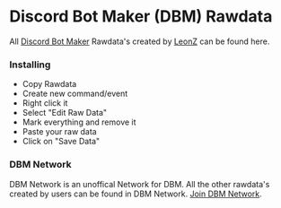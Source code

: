 # Discord Bot Maker (DBM) Rawdata

All [Discord Bot Maker](https://dbotmaker.io) Rawdata's created by [LeonZ](https://github.com/LeonZ2019) can be found here.

### Installing

* Copy Rawdata 
* Create new command/event
* Right click it
* Select "Edit Raw Data"
* Mark everything and remove it
* Paste your raw data
* Click on "Save Data"

### DBM Network

DBM Network is an unoffical Network for DBM. All the other rawdata's created by users can be found in DBM Network. [Join DBM Network](https://discord.gg/3QxkZPK).






